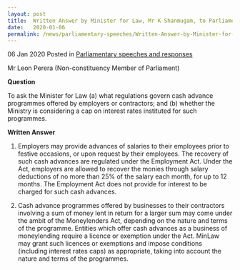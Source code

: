 ```yaml
--- 
layout: post 
title:  Written Answer by Minister for Law, Mr K Shanmugam, to Parliamentary Question on Cash Advance Programmes
date:   2020-01-06
permalink: /news/parliamentary-speeches/Written-Answer-by-Minister-for-Law-Mr-K-Shanumgam-to-Parliamentary-Question-on-Cash-Advance-Programmes
--- 
```

06 Jan 2020 Posted in [Parliamentary speeches and responses](/news/parliamentary-speeches)

Mr Leon Perera (Non-constituency Member of Parliament)  

**Question**

To ask the Minister for Law (a) what regulations govern cash advance programmes offered by employers or contractors; and (b) whether the Ministry is considering a cap on interest rates instituted for such programmes. 

**Written Answer**

1.	Employers may provide advances of salaries to their employees prior to festive occasions, or upon request by their employees. The recovery of such cash advances are regulated under the Employment Act. Under the Act, employers are allowed to recover the monies through salary deductions of no more than 25% of the salary each month, for up to 12 months. The Employment Act does not provide for interest to be charged for such cash advances.

2.	Cash advance programmes offered by businesses to their contractors involving a sum of money lent in return for a larger sum may come under the ambit of the Moneylenders Act, depending on the nature and terms of the programme.  Entities which offer cash advances as a business of moneylending require a licence or exemption under the Act. MinLaw may grant such licences or exemptions and impose conditions (including interest rates caps) as appropriate, taking into account the nature and terms of the programmes. 
